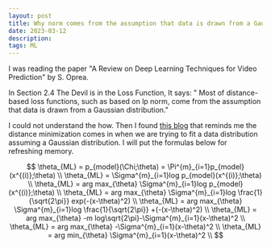 ```yaml
---
layout: post
title: Why norm comes from the assumption that data is drawn from a Gaussian distribution?
date: 2023-03-12
description: 
tags: ML
---
```


I was reading the paper "A Review on Deep Learning Techniques for Video Prediction" by S. Oprea. 

In Section 2.4 The Devil is in the Loss Function, It says: " Most of distance-based loss functions, such as based on lp norm, come from the assumption that data is drawn from a Gaussian distribution."

I could not understand the how. 
Then I found [this blog](https://chuanting.net/blogs/post/mmse/#:~:text=Minimizing%20L2%20loss%20comes%20from,prediction%20beyond%20mean%20square%20error.) that reminds me the distance minimization comes in when we are trying to fit a data distribution assuming a Gaussian distribution.
I will put the formulas below for refreshing memory.

$$
\theta_{ML} = p_{model}(\Chi;\theta) = \Pi^{m}_{i=1}p_{model}(x^{(i)};\theta) \\
\theta_{ML} = \Sigma^{m}_{i=1}log p_{model}(x^{(i)};\theta) \\
\theta_{ML} = arg max_{\theta} \Sigma^{m}_{i=1}log p_{model}(x^{(i)};\theta) \\
\theta_{ML} = arg max_{\theta} \Sigma^{m}_{i=1}log \frac{1}{\sqrt{2\pi}} exp(-(x-\theta)^2) \\
\theta_{ML} = arg max_{\theta} \Sigma^{m}_{i=1}log \frac{1}{\sqrt{2\pi}} +(-(x-\theta)^2) \\
\theta_{ML} = arg max_{\theta} -m log\sqrt{2\pi}-\Sigma^{m}_{i=1}(x-\theta)^2 \\
\theta_{ML} = arg max_{\theta} -\Sigma^{m}_{i=1}(x-\theta)^2 \\
\theta_{ML} = arg min_{\theta} \Sigma^{m}_{i=1}(x-\theta)^2 \\
$$



